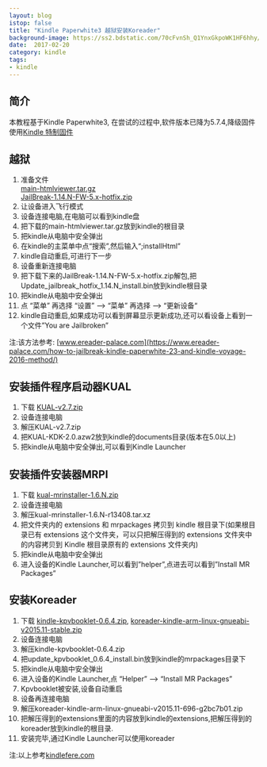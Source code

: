 ```yaml
---
layout: blog
istop: false
title: "Kindle Paperwhite3 越狱安装Koreader"
background-image: https://ss2.bdstatic.com/70cFvnSh_Q1YnxGkpoWK1HF6hhy/it/u=3702717313,610192313&fm=27&gp=0.jpg
date:  2017-02-20
category: kindle
tags:
- kindle
---
```


## 简介  
本教程基于Kindle Paperwhite3, 在尝试的过程中,软件版本已降为5.7.4,降级固件使用[Kindle 特制固件](https://kindlefere.com/post/409.html)  
## 越狱  

1. 准备文件  
[main-htmlviewer.tar.gz](http://www.mediafire.com/file/2n3czup7usb2j03/main-htmlviewer.tar.gz)  
[JailBreak-1.14.N-FW-5.x-hotfix.zip](http://www.mediafire.com/file/95o9e2tf8hucbe2/JailBreak-1.14.N-FW-5.x-hotfix.zip)  
2. 让设备进入飞行模式  
3. 设备连接电脑,在电脑可以看到kindle盘  
4. 把下载的main-htmlviewer.tar.gz放到kindle的根目录  
5. 把kindle从电脑中安全弹出  
6. 在kindle的主菜单中点“搜索”,然后输入“;installHtml”  
7. kindle自动重启,可进行下一步  
8. 设备重新连接电脑  
9. 把下载下来的JailBreak-1.14.N-FW-5.x-hotfix.zip解包,把Update_jailbreak_hotfix_1.14.N_install.bin放到kindle根目录  
10. 把kindle从电脑中安全弹出  
11. 点 “菜单” 再选择 “设置” –> “菜单” 再选择  –> “更新设备“  
12. kindle自动重启,如果成功可以看到屏幕显示更新成功,还可以看设备上看到一个文件”You are Jailbroken”  

注:该方法参考: [www.ereader-palace.com](https://www.ereader-palace.com/how-to-jailbreak-kindle-paperwhite-23-and-kindle-voyage-2016-method/)  

## 安装插件程序启动器KUAL  

1. 下载 [KUAL-v2.7.zip](http://www.mediafire.com/file/xhknag24bxcxped/KUAL-v2.7.zip)  
2. 设备连接电脑  
3. 解压KUAL-v2.7.zip  
4. 把KUAL-KDK-2.0.azw2放到kindle的documents目录(版本在5.0以上)  
5. 把kindle从电脑中安全弹出,可以看到Kindle Launcher  

## 安装插件安装器MRPI  

1. 下载 [kual-mrinstaller-1.6.N.zip](http://www.mediafire.com/file/avll9f7pgkxf3hx/kual-mrinstaller-1.6.N.zip)  
2. 设备连接电脑  
3. 解压kual-mrinstaller-1.6.N-r13408.tar.xz  
4. 把文件夹内的 extensions 和 mrpackages 拷贝到 kindle 根目录下(如果根目录已有 extensions 这个文件夹，可以只把解压得到的 extensions 文件夹中的内容拷贝到 Kindle 根目录原有的 extensions 文件夹内)  
5. 把kindle从电脑中安全弹出  
6. 进入设备的Kindle Launcher,可以看到”helper”,点进去可以看到”Install MR Packages”  

## 安装Koreader  
1. 下载 [kindle-kpvbooklet-0.6.4.zip](http://www.mediafire.com/file/4ku35zn9rsib4ya/kindle-kpvbooklet-0.6.4.zip), [koreader-kindle-arm-linux-gnueabi-v2015.11-stable.zip](http://www.mediafire.com/file/0k4db43rewyvlqy/koreader-kindle-arm-linux-gnueabi-v2015.11-stable.zip)  
2. 设备连接电脑  
3. 解压kindle-kpvbooklet-0.6.4.zip  
4. 把update_kpvbooklet_0.6.4_install.bin放到kindle的mrpackages目录下  
5. 把kindle从电脑中安全弹出  
6. 进入设备的Kindle Launcher,点 “Helper” –> “Install MR Packages”  
7. Kpvbooklet被安装,设备自动重启  
8. 设备再连接电脑  
9. 解压koreader-kindle-arm-linux-gnueabi-v2015.11-696-g2bc7b01.zip  
10. 把解压得到的extensions里面的内容放到kindle的extensions,把解压得到的koreader放到kindle的根目录.  
11. 安装完毕,通过Kindle Launcher可以使用koreader  

注:以上参考[kindlefere.com](https://kindlefere.com/post/311.html)

